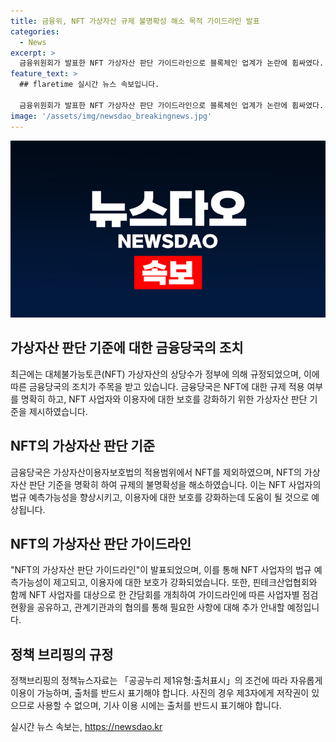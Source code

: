 ```yaml
---
title: 금융위, NFT 가상자산 규제 불명확성 해소 목적 가이드라인 발표
categories:
  - News
excerpt: >
  금융위원회가 발표한 NFT 가상자산 판단 가이드라인으로 블록체인 업계가 논란에 휩싸였다. 최근 정부의 NFT 규제 방침에 대한 업계의 반발과 관련된 내용을 확인할 수 있으며, 가상자산이용자보호법의 시행으로 인해 NFT에 대한 규제 적용 여부에 대한 명확성이 제고되고 이용자 보호가 강화되었다. NFT 사업자들을 대상으로 한 간담회와 필요한 안내를 위한 연락처도 제공되었다.
feature_text: >
  ## flaretime 실시간 뉴스 속보입니다.

  금융위원회가 발표한 NFT 가상자산 판단 가이드라인으로 블록체인 업계가 논란에 휩싸였다. 최근 정부의 NFT 규제 방침에 대한 업계의 반발과 관련된 내용을 확인할 수 있으며, 가상자산이용자보호법의 시행으로 인해 NFT에 대한 규제 적용 여부에 대한 명확성이 제고되고 이용자 보호가 강화되었다. NFT 사업자들을 대상으로 한 간담회와 필요한 안내를 위한 연락처도 제공되었다.
image: '/assets/img/newsdao_breakingnews.jpg'
---
```


<p><img src="/assets/img/newsdao_breakingnews.jpg" alt="flaretime 속보" /></p>

<h2 data-ke-size="size26">가상자산 판단 기준에 대한 금융당국의 조치</h2>

<p data-ke-size="size16">최근에는 대체불가능토큰(NFT) 가상자산의 상당수가 정부에 의해 규정되었으며, 이에 따른 금융당국의 조치가 주목을 받고 있습니다. 금융당국은 NFT에 대한 규제 적용 여부를 명확히 하고, NFT 사업자와 이용자에 대한 보호를 강화하기 위한 가상자산 판단 기준을 제시하였습니다.</p>

<h2 data-ke-size="size26">NFT의 가상자산 판단 기준</h2>

<p data-ke-size="size16">금융당국은 가상자산이용자보호법의 적용범위에서 NFT를 제외하였으며, NFT의 가상자산 판단 기준을 명확히 하여 규제의 불명확성을 해소하였습니다. 이는 NFT 사업자의 법규 예측가능성을 향상시키고, 이용자에 대한 보호를 강화하는데 도움이 될 것으로 예상됩니다.</p>

<h2 data-ke-size="size26">NFT의 가상자산 판단 가이드라인</h2>

<p data-ke-size="size16">"NFT의 가상자산 판단 가이드라인"이 발표되었으며, 이를 통해 NFT 사업자의 법규 예측가능성이 제고되고, 이용자에 대한 보호가 강화되었습니다. 또한, 핀테크산업협회와 함께 NFT 사업자를 대상으로 한 간담회를 개최하여 가이드라인에 따른 사업자별 점검 현황을 공유하고, 관계기관과의 협의를 통해 필요한 사항에 대해 추가 안내할 예정입니다.</p>

<h2 data-ke-size="size26">정책 브리핑의 규정</h2>

<p data-ke-size="size16">정책브리핑의 정책뉴스자료는 「공공누리 제1유형:출처표시」의 조건에 따라 자유롭게 이용이 가능하며, 출처를 반드시 표기해야 합니다. 사진의 경우 제3자에게 저작권이 있으므로 사용할 수 없으며, 기사 이용 시에는 출처를 반드시 표기해야 합니다.</p>
실시간 뉴스 속보는, <a href="https://newsdao.kr" rel="dofollow">https://newsdao.kr</a>


